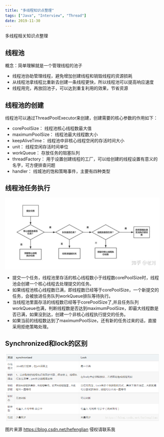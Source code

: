 ```yaml
---
title: "多线程知识点整理"
tags: ["Java", "Interview", "Thread"]
date: 2019-11-30
---
```


多线程相关知识点整理

<!--more-->

## 线程池

概念：简单理解就是一个管理线程的池子

- 线程池协助管理线程，避免增加创建线程和销毁线程的资源损耗
- 从线程池拿线程比重新去创建一条线程更快，所以线程池可以提高响应速度
- 线程用完，再放回池子，可以达到重复利用的效果，节省资源

## 线程池的创建

线程池可以通过ThreadPoolExecutor来创建，创建需要的核心参数的作用如下：

- corePoolSize： 线程池核心线程数最大值
- maximumPoolSize： 线程池最大线程数大小
- keepAliveTime： 线程池中非核心线程空闲的存活时间大小
- unit： 线程空闲存活时间单位
- workQueue： 存放任务的阻塞队列
- threadFactory： 用于设置创建线程的工厂，可以给创建的线程设置有意义的名字，可方便排查问题
- handler： 线城池的饱和策略事件，主要有四种类型

## 线程池任务执行

![image](/media/posts/thread-basis/1.jpg)

- 提交一个任务，线程池里存活的核心线程数小于线程数corePoolSize时，线程池会创建一个核心线程去处理提交的任务。
- 如果线程池核心线程数已满，即线程数已经等于corePoolSize，一个新提交的任务，会被放进任务队列workQueue排队等待执行。
- 当线程池里面存活的线程数已经等于corePoolSize了,并且任务队列workQueue也满，判断线程数是否达到maximumPoolSize，即最大线程数是否已满，如果没到达，创建一个非核心线程执行提交的任务。
- 如果当前的线程数达到了maximumPoolSize，还有新的任务过来的话，直接采用拒绝策略处理。

## Synchronized和lock的区别

![image](/media/posts/thread-basis/2.png)

图片来源 https://blog.csdn.net/hefenglian 侵权请联系我